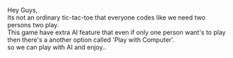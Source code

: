 Hey Guys, <br>
Its not an ordinary tic-tac-toe that everyone codes like we need two persons two play. <br>
This game have extra AI feature that even if only one person want's to play then there's a another option called 'Play with Computer'. <br>
so we can play with AI and enjoy..

